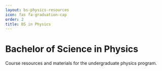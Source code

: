```yaml
---
layout: bs-physics-resources
icon: fas fa-graduation-cap
order: 2
title: BS in Physics
---
```


# Bachelor of Science in Physics

Course resources and materials for the undergraduate physics program.